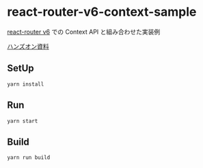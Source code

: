 # react-router-v6-context-sample

[react-router v6](https://github.com/remix-run/react-router) での Context API と組み合わせた実装例

[ハンズオン資料](https://github.com/hironomiu/JavaScript-Toy-Box/tree/main/react-router-context-sample)

## SetUp

```
yarn install
```

## Run

```
yarn start
```

## Build

```
yarn run build
```
